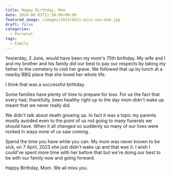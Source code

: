 ```yaml
---
title: Happy Birthday, Mom
date: 2024-06-03T11:50:06+00:00
featured_image: /images/2023/04/i-miss-you-mom.jpg
draft: false
categories:
  - Personal
tags:
  - Family
---
```


Yesterday, 2 June, would have been my mom's 75th birthday. My wife and I and my brother and his family did our best to pay our respects by taking my father to the cemetery to visit her grave. We followed that up by lunch at a nearby BBQ place that she loved her whole life.

I think that was a successful birthday.

Some families have plenty of time to prepare for loss. For us the fact that every had, thankfully, been healthy right up to the day mom didn't wake up meant that we never really did.

We didn't talk about death growing up. In fact it was a topic my parents mostly avoided even to the point of us not going to many funerals we should have. When it all changed so suddenly so many of our lives were rocked in ways none of us saw coming.

Spend the time you have while you can. My mom was never known to be sick, on 7 April, 2023 she just didn't wake up and that was it. I wish I could've spent more time with her before that but we're doing our best to be with our family now and going forward.

Happy Birthday, Mom. We all miss you.